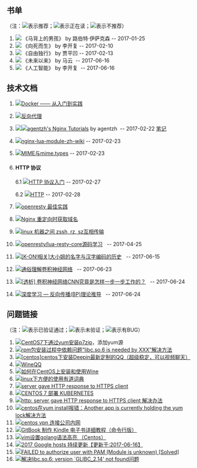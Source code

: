 ## 书单

（注：![](http://pics.sc.chinaz.com/Files/pic/faces/2961/644.png)表示推荐；![](http://pics.sc.chinaz.com/Files/pic/faces/2961/06.png)表示正在读；![](http://pics.sc.chinaz.com/Files/pic/faces/2961/942.png)表示不推荐）

1. ![](http://pics.sc.chinaz.com/Files/pic/faces/2961/644.png) 《马背上的男孩》 by  路伯特·伊萨克森 -- 2017-01-25
2. ![](http://pics.sc.chinaz.com/Files/pic/faces/2961/644.png) 《向死而生》 by  李开复  -- 2017-02-10
3. ![](http://pics.sc.chinaz.com/Files/pic/faces/2961/942.png) 《自由独行》 by 贾平凹  -- 2017-02-13
4. ![](http://pics.sc.chinaz.com/Files/pic/faces/2961/06.png) 《未来以来》 by 马云  -- 2017-06-16
4. ![](http://pics.sc.chinaz.com/Files/pic/faces/2961/06.png) 《人工智能》 by 李开复  -- 2017-06-16

## 技术文档
1. ![](http://pics.sc.chinaz.com/Files/pic/faces/2961/644.png)[Docker —— 从入门到实践](https://www.gitbook.com/book/yeasy/docker_practice/details)
2. ![](http://pics.sc.chinaz.com/Files/pic/faces/2961/644.png)[反向代理](https://github.com/moonbingbing/openresty-best-practices/blob/master/ngx/reverse_proxy.md)
3. ![](http://pics.sc.chinaz.com/Files/pic/faces/2961/644.png)![](http://pics.sc.chinaz.com/Files/pic/faces/2961/644.png)[agentzh's Nginx Tutorials](http://openresty.org/cn/ebooks.html)  by agentzh  -- 2017-02-22  [笔记](https://wo142857.github.io/nginx/2017/02/25/Nginx-%E9%85%8D%E7%BD%AE%E6%8C%87%E4%BB%A4%E6%89%A7%E8%A1%8C%E9%A1%BA%E5%BA%8F.html)
4. ![](http://pics.sc.chinaz.com/Files/pic/faces/2961/06.png)[nginx-lua-module-zh-wiki](https://github.com/iresty/nginx-lua-module-zh-wiki) -- 2017-02-23
5. ![](http://pics.sc.chinaz.com/Files/pic/faces/2961/644.png)[MIME与mime.types](https://my.oschina.net/plutonji/blog/527797) -- 2017-02-23

6. #### HTTP 协议 ####
    
    6.1 ![](http://pics.sc.chinaz.com/Files/pic/faces/2961/644.png)[HTTP 协议入门](http://www.ruanyifeng.com/blog/2016/08/http.html) -- 2017-02-27
    
    6.2 ![](http://pics.sc.chinaz.com/Files/pic/faces/2961/644.png)[HTTP](https://developer.mozilla.org/zh-CN/docs/Web/HTTP) -- 2017-02-28

7. ![](http://pics.sc.chinaz.com/Files/pic/faces/2961/06.png)[openresty 最佳实践](https://moonbingbing.gitbooks.io/openresty-best-practices/content/)

8. ![](http://pics.sc.chinaz.com/Files/pic/faces/2961/644.png)[Nginx 重定向时获取域名](https://segmentfault.com/a/1190000004477106)

9. ![](http://pics.sc.chinaz.com/Files/pic/faces/2961/644.png)[linux 机器之间 zssh, rz, sz互相传输](https://my.oschina.net/floristgao/blog/364300)
10. ![](http://pics.sc.chinaz.com/Files/pic/faces/2961/06.png)[openresty/lua-resty-core源码学习](https://github.com/openresty/lua-resty-core)   -- 2017-04-25
11. ![](http://pics.sc.chinaz.com/Files/pic/faces/2961/644.png)[[K-ON!相关]大小姐的名字与汉字编码的历史](http://keyfc.net/bbs/showtopic-52599.aspx)   -- 2017-06-15
12. ![](http://pics.sc.chinaz.com/Files/pic/faces/2961/644.png)[通俗理解卷积神经网络](http://blog.csdn.net/v_july_v/article/details/51812459)   -- 2017-06-23
13. ![](http://pics.sc.chinaz.com/Files/pic/faces/2961/644.png)[[透析] 卷积神经网络CNN究竟是怎样一步一步工作的？](http://www.jianshu.com/p/fe428f0b32c1)   -- 2017-06-24
14. ![](http://pics.sc.chinaz.com/Files/pic/faces/2961/644.png)[深度学习 — 反向传播(BP)理论推导](http://www.jianshu.com/p/408ab8177a53)   -- 2017-06-24

## 问题链接
（注：![](http://pics.sc.chinaz.com/Files/pic/faces/2961/644.png)表示已验证通过；![](http://pics.sc.chinaz.com/Files/pic/faces/2961/06.png)表示未验证；![](http://pics.sc.chinaz.com/Files/pic/faces/2961/942.png)表示有BUG）

1. ![](http://pics.sc.chinaz.com/Files/pic/faces/2961/644.png)[CentOS7下通过yum安装p7zip](http://www.itdadao.com/articles/c15a570144p0.html)，添加yum源
2. ![](http://pics.sc.chinaz.com/Files/pic/faces/2961/644.png)[rpm包安装过程中依赖问题“libc.so.6 is needed by XXX”解决方法](http://www.cnblogs.com/think3t/p/4165102.html)
3. ![](http://pics.sc.chinaz.com/Files/pic/faces/2961/942.png)[[centos]centos下安装Deepin最新定制的QQ（超级稳定，可以视频聊天）](https://segmentfault.com/a/1190000007963662)
4. ![](http://pics.sc.chinaz.com/Files/pic/faces/2961/942.png)[WineQQ](http://phpcj.org/wineqq/comment-page-2/#comment-855)
5. ![](http://pics.sc.chinaz.com/Files/pic/faces/2961/644.png)[如何在CentOS上安装和使用Wine](http://ghoulich.xninja.org/2016/08/09/install-and-use-wine-on-centos/)
6. ![](http://pics.sc.chinaz.com/Files/pic/faces/2961/644.png)[linux下方便的使用有道词典](http://blog.csdn.net/qq_21544879/article/details/51290222)
7. ![](http://pics.sc.chinaz.com/Files/pic/faces/2961/644.png)[server gave HTTP response to HTTPS client](https://github.com/docker/distribution/issues/1874)
8. ![](http://pics.sc.chinaz.com/Files/pic/faces/2961/644.png)[CENTOS 7 部署 KUBERNETES](http://www.fangyunlin.com/?p=54)
9. ![](http://pics.sc.chinaz.com/Files/pic/faces/2961/644.png)[http: server gave HTTP response to HTTPS client 解决办法](http://www.jianshu.com/p/00ac18fce367)
10. ![](http://pics.sc.chinaz.com/Files/pic/faces/2961/644.png)[centos在yum install报错：Another app is currently holding the yum lock解决方法](http://www.cnblogs.com/jincon/p/3371471.html)
11. ![](http://pics.sc.chinaz.com/Files/pic/faces/2961/644.png)[centos vpn 连接公司内网](https://serverfault.com/questions/412220/fortinet-ssl-vpn-client-setup-without-gui-on-linux-centos)
12. ![](http://pics.sc.chinaz.com/Files/pic/faces/2961/644.png)[GitBook 制作 Kindle 电子书详细教程（命令行版）](https://kindlefere.com/post/288.html)
13. ![](http://pics.sc.chinaz.com/Files/pic/faces/2961/644.png)[vim设置golang语法高亮 （Centos）](http://studygolang.com/articles/7172)
14. ![](http://pics.sc.chinaz.com/Files/pic/faces/2961/644.png)[2017 Google hosts 持续更新【更新于:2017-06-16】](https://laod.cn/hosts/2017-google-hosts.html)
15. ![](http://pics.sc.chinaz.com/Files/pic/faces/2961/644.png)[FAILED to authorize user with PAM (Module is unknown) [Solved]](https://opensource4admin.wordpress.com/2014/07/31/failed-to-authorize-user-with-pam-module-is-unknown-solved/)
16. ![](http://pics.sc.chinaz.com/Files/pic/faces/2961/644.png)[解决libc.so.6: version `GLIBC_2.14' not found问题](http://blog.csdn.net/cpplang/article/details/8462768)

